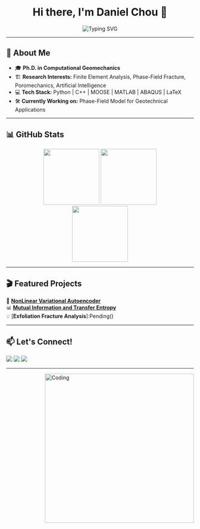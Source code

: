 <h1 align="center">Hi there, I'm Daniel Chou 👋</h1>

<p align="center">
  <img src="https://readme-typing-svg.herokuapp.com?font=Fira+Code&size=20&pause=1000&color=0088CC&center=true&vCenter=true&multiline=true&width=650&height=65&lines=Computational+Geomechanics+Ph.D.;Finite+Element+Analysis+%7C+Data+Science" alt="Typing SVG" />
</p>


---

## 🌟 About Me
- 🎓 **Ph.D. in Computational Geomechanics**  
- 🏗 **Research Interests:** Finite Element Analysis, Phase-Field Fracture, Poromechanics, Artificial Intelligence  
- 💻 **Tech Stack:** Python | C++ | MOOSE | MATLAB | ABAQUS | LaTeX  
- 🛠 **Currently Working on:** Phase-Field Model for Geotechnical Applications  

---

## 📊 GitHub Stats
<p align="center">
  <img src="https://github-readme-stats.vercel.app/api?username=DanielChou0916&show_icons=true&theme=tokyonight&count_private=true" height="150" />
  <img src="https://github-readme-stats.vercel.app/api/top-langs/?username=DanielChou0916&layout=compact&theme=tokyonight" height="150" />
  <br>
  <img src="https://streak-stats.demolab.com?user=DanielChou0916&theme=tokyonight" height="150" />
</p>

---

## 🎬 Featured Projects
🔬 [**NonLinear Variational Autoencoder**](https://github.com/DanielChou0916/NLVAE)  
📊 [**Mutual Information and Transfer Entropy**](https://github.com/DanielChou0916/mutual-information-and-transfer-entropy)  
💡 [**Exfoliation Fracture Analysis**]:Pending()  

---

## 📫 Let's Connect!
<p align="left">
  <a href="https://linkedin.com/in/daniel-t-chou-1b51661b2"><img src="https://img.shields.io/badge/-LinkedIn-0077B5?style=flat-square&logo=Linkedin&logoColor=white"/></a>
  <a href="https://scholar.google.com/citations?user=YOURID"><img src="https://img.shields.io/badge/-Google%20Scholar-4285F4?style=flat-square&logo=Google%20Scholar&logoColor=white"/></a>
  <a href="https://yourwebsite.com"><img src="https://img.shields.io/badge/-Website-FF5722?style=flat-square&logo=Google-Chrome&logoColor=white"/></a>
</p>

---

<img align="right" alt="Coding" width="400" src="https://media.giphy.com/media/qgQUggAC3Pfv687qPC/giphy.gif">

